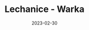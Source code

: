 ---
title: Lechanice - Warka
category: "Trasy jednodniowe"
rafting_time: 1,5
route_length: 7,6
price: 60
price_descrition: 
date: 2023-02-30
---